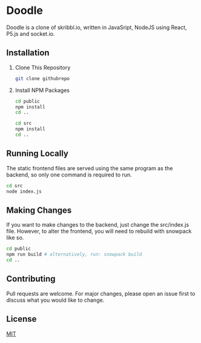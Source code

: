 # Doodle
Doodle is a clone of skribbl.io, written in JavaSript, NodeJS using React, P5.js and socket.io.

## Installation
1. Clone This Repository
    ```bash
    git clone githubrepo
    ```
2. Install NPM Packages
    ```bash
    cd public
    npm install
    cd ..
    ```
    ```bash
    cd src
    npm install
    cd ..
    ```

## Running Locally
The static frontend files are served using the same program as the backend, so only one command is required to run.
```bash
cd src
node index.js
```

## Making Changes
If you want to make changes to the backend, just change the src/index.js file. However, to alter the frontend, you will need to rebuild with snowpack like so.
```bash
cd public
npm run build # alternatively, run: snowpack build
cd ..
```

## Contributing
Pull requests are welcome. For major changes, please open an issue first to discuss what you would like to change.

## License
[MIT](LICENSE)

